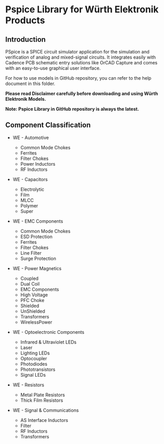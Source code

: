 **Pspice Library for Würth Elektronik Products**
=

## Introduction
PSpice is a SPICE circuit simulator application for the simulation and verification of analog and mixed-signal circuits. It integrates easily with Cadence PCB schematic entry solutions like OrCAD Capture and comes with an easy-to-use graphical user interface.

For how to use models in GitHub repository, you can refer to the help document in this folder.

**Please read Disclaimer carefully before downloading and using Würth Elektronik Models.**

**Note: Pspice Library in GitHub repository is always the latest.**

## Component Classification
* WE - Automotive
  
  * Common Mode Chokes
  * Ferrites
  * Filter Chokes
  * Power Inductors
  * RF Inductors
* WE - Capacitors

  * Electrolytic
  * Film
  * MLCC
  * Polymer
  * Super
* WE - EMC Components

  * Common Mode Chokes
  * ESD Protection
  * Ferrites
  * Filter Chokes
  * Line Filter
  * Surge Protection
* WE - Power Magnetics

  * Coupled 
  * Dual Coil
  * EMC Components
  * High Voltage
  * PFC Choke
  * Shielded
  * UnShielded
  * Transformers
  * WirelessPower
* WE - Optoelectronic Components

  * Infrared & Ultraviolet LEDs
  * Laser
  * Lighting LEDs
  * Optocoupler
  * Photodiodes
  * Phototransistors
  * Signal LEDs
* WE - Resistors

  * Metal Plate Resistors
  * Thick Film Resistors  
* WE - Signal & Communications

  * AS Interface Inductors
  * Filter
  * RF Inductors
  * Transformers


